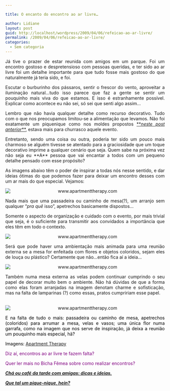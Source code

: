 ```yaml
---

title: O encanto do encontro ao ar livre…

author: Lidiane
layout: post
guid: http://localhost/wordpress/2009/04/06/refeicao-ao-ar-livre/
permalink: /2009/04/06/refeicao-ao-ar-livre/
categories:
  - Sem categoria
---
```

<p style="text-align: justify;">
  Já tive o prazer de estar reunida com amigos em um parque. Foi um encontro gostoso e despretensioso com pessoas queridas, e ter sido ao ar livre foi um detalhe importante para que tudo fosse mais gostoso do que naturalmente já teria sido, e foi.<a href="http://www.trololodemulher.com.br/blog/wp-content/uploads/2009/04/clip-image00119.gif"></a>
</p>

<p style="text-align: justify;">
  Escutar o burburinho dos pássaros, sentir o frescor do vento, aproveitar a iluminação natural…tudo isso parece que faz a gente se sentir um pouquinho mais viva do que estamos. E isso é estranhamente possível. Explicar como acontece eu não sei, só sei que senti algo assim…
</p>

<p style="text-align: justify;">
  Lembro que não havia qualquer detalhe como recurso decorativo. Tudo com o que nos preocupamos limitou-se a alimentação que levamos. Não foi exatamente um piquenique como nos moldes propostos <a href="http://www.trololodemulher.com.br/2009/02/01/que-tal-um-piquenique-hein/">**<em>neste post anterior</em>**</a>, estava mais para churrasco aquele evento.
</p>

<p style="text-align: justify;">
  Entretanto, sendo uma coisa ou outra, poderia ter sido um pouco mais charmoso se alguém tivesse se atentado para a graciosidade que um toque decorativo imprime a qualquer cenário que seja. Quem sabe na próxima vez não seja eu **A** pessoa que vai encantar a todos com um pequeno detalhe pensado com esse propósito?<a href="http://www.trololodemulher.com.br/blog/wp-content/uploads/2009/04/clip-image00144.gif"></a>
</p>

<p style="text-align: justify;">
  As imagens abaixo têm o poder de inspirar a todas nós nesse sentido, e dar ideias ótimas do que podemos fazer para deixar um encontro desses com um ar mais do que especial. Vejamos:
</p>

<p style="text-align: center;">
  <img class="aligncenter" style="display: block; float: none; margin-left: auto; margin-right: auto;" title="www.apartmenttherapy.com" src="http://atgallery.apartmenttherapy.com/assets/0006/9721/01_atlanta-bartlett-outdoor-ta_rect540.jpg" alt="www.apartmenttherapy.com" />
</p>

<p style="text-align: justify;">
  Nada mais que uma passadeira ou caminho de mesa(?), um arranjo sem qualquer “<em>pra quê</em> isso”, apetrechos basicamente dispostos…
</p>

<p style="text-align: justify;">
  Somente o aspecto de organização e cuidado com o evento, por mais trivial que seja, é o suficiente para transmitir aos convidados a importância que eles têm em todo o contexto. <a href="http://www.trololodemulher.com.br/blog/wp-content/uploads/2009/04/clip-image00163.gif"></a>
</p>

<p style="text-align: center;">
  <img class="aligncenter" style="display: block; float: none; margin-left: auto; margin-right: auto;" title="www.apartmenttherapy.com" src="http://atgallery.apartmenttherapy.com/assets/0006/9731/02_house-beautiful-colorful-ou_rect540.jpg" alt="www.apartmenttherapy.com" />
</p>

<p style="text-align: justify;">
  Será que pode haver uma ambientação mais animada para uma reunião externa se a mesa for enfeitada com flores e objetos coloridos, sejam eles de louça ou plástico? Certamente que não…então fica aí a ideia…<a href="http://www.trololodemulher.com.br/blog/wp-content/uploads/2009/04/clip-image00182.gif"></a>
</p>

<p style="text-align: center;">
  <img class="aligncenter" style="display: block; float: none; margin-left: auto; margin-right: auto;" title="www.apartmenttherapy.com" src="http://atgallery.apartmenttherapy.com/assets/0006/9741/03_villa-collection-out-door-t_rect540.jpg" alt="www.apartmenttherapy.com" />
</p>

<p style="text-align: justify;">
  Também numa mesa externa as velas podem continuar cumprindo o seu papel de decorar muito bem o ambiente. Não há dúvidas de que a forma como elas foram arranjadas na imagem denotam charme e sofisticação, mas na falta de lamparinas (?) como essas, pratos cumpririam esse papel.
</p>

<p style="text-align: center;">
   <img class="aligncenter" style="display: block; float: none; margin-left: auto; margin-right: auto;" title="www.apartmenttherapy.com" src="http://atgallery.apartmenttherapy.com/assets/0006/9761/05_chriscourt-via-shannon-fric_rect540.jpg" alt="www.apartmenttherapy.com" />
</p>

<p style="text-align: justify;">
  <span style="color: #800080;"><span style="color: #000000;">E na falta de tudo o mais: passadeira ou caminho de mesa, apetrechos (coloridos) para arrumar a mesa,</span> </span><span style="color: #000000;">velas e vasos; uma única flor numa garrafa, como na imagem que nos serve de inspiração, já deixa a reunião um pouquinho mais especial, hã?<a href="http://www.trololodemulher.com.br/blog/wp-content/uploads/2009/04/clip-image001123.gif"></a></span>
</p>

<span style="color: #000000;">Imagens: <a href="http://www.apartmenttherapy.com/" target="_blank">Apartment Therapy</a></span>

<span style="color: #800080;">Diz aí, encontros ao ar livre te fazem falta?</span>

<span style="color: #800080;">Quer ler mais no Bicha Fêmea sobre como realizar encontros?</span>

<span style="color: #800080;">**<em><a href="http://www.trololodemulher.com.br/2010/07/12/cha-cafe-da-tarde/" target="_self">Chá ou café da tarde com amigas: dicas e ideias.</a></em>**</span>

<span style="color: #800080;">**<em><a href="http://www.trololodemulher.com.br/2009/02/01/piquenique/" target="_self">Que tal um pique-nique, hein?</a></em>**</span>